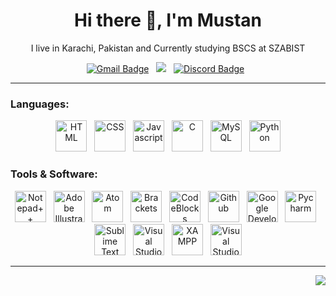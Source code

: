<h1 align='center'> Hi there 👋, I'm Mustan </h1>
<p align='center'>
I live in Karachi, Pakistan and Currently studying BSCS at SZABIST
</p>  

<p align='center'>
<a href="mailto:mmmustanali@gmail.com"><img src="https://img.shields.io/badge/Gmail-EA4335?logo=gmail&logoColor=fff&style=for-the-badge" alt="Gmail Badge"></a>&nbsp;&nbsp;
<a href="https://steamcommunity.com/id/_haxor"><img src="https://img.shields.io/badge/Steam-000?logo=steam&logoColor=fff&style=for-the-badge"></a>&nbsp;&nbsp;
<a href="https://discordapp.com/users/510412302525267969"><img src="https://img.shields.io/badge/Discord-5865F2?logo=discord&logoColor=fff&style=for-the-badge" alt="Discord Badge"></a>&nbsp;&nbsp;
</p>

<hr>

<h3>Languages:</h3>
<p align="center">
<img src="https://github.com/mustan-ali/logo/blob/main/html.png" title="HTML" width="50" height="50"/>&nbsp;&nbsp;
<img src="https://github.com/mustan-ali/logo/blob/main/css.png" title="CSS" width="50" height="50"/>&nbsp;&nbsp;
<img src="https://github.com/mustan-ali/logo/blob/main/javascript.png" title="Javascript" width="50" height="50"/>&nbsp;&nbsp;
<img src="https://github.com/mustan-ali/logo/blob/main/c.png" title="C" width="50" height="50"/>&nbsp;&nbsp;
<img src="https://github.com/mustan-ali/logo/blob/main/mysql.png" title="MySQL" width="50" height="50"/>&nbsp;&nbsp;
<img src="https://github.com/mustan-ali/logo/blob/main/python.png" title="Python" width="50" height="50"/>
</p>

<h3>Tools & Software:</h3>
<p align="center">
<img src="https://github.com/mustan-ali/logo/blob/main/Notepad%2B%2B.png" title="Notepad++" width="50" height="50"/>&nbsp;&nbsp;
<img src="https://github.com/mustan-ali/logo/blob/main/adobeillustrator.png" title="Adobe Illustrator" width="50" height="50"/>&nbsp;&nbsp;
<img src="https://github.com/mustan-ali/logo/blob/main/atom.png" title="Atom" width="50" height="50"/>&nbsp;&nbsp;
<img src="https://github.com/mustan-ali/logo/blob/main/brackets.png" title="Brackets" width="50" height="50"/>&nbsp;&nbsp;
<img src="https://github.com/mustan-ali/logo/blob/main/codeblocks.png" title="CodeBlocks" width="50" height="50"/>&nbsp;&nbsp;
<img src="https://github.com/mustan-ali/logo/blob/main/github.png" title="Github" width="50" height="50"/>&nbsp;&nbsp;
<img src="https://github.com/mustan-ali/logo/blob/main/googledevtool.png" title="Google Developer Tool" width="50" height="50"/>&nbsp;&nbsp;
<img src="https://github.com/mustan-ali/logo/blob/main/pycharm.png" title="Pycharm" width="50" height="50"/>&nbsp;&nbsp;
<img src="https://github.com/mustan-ali/logo/blob/main/sublimetext.png" title="Sublime Text" width="50" height="50"/>&nbsp;&nbsp;
<img src="https://github.com/mustan-ali/logo/blob/main/vscode.png" title="Visual Studio Code" width="50" height="50"/>&nbsp;&nbsp;
<img src="https://github.com/mustan-ali/logo/blob/main/xampp.png" title="XAMPP" width="50" height="50"/>&nbsp;&nbsp;
<img src="https://github.com/mustan-ali/logo/blob/main/visualstudio.png" title="Visual Studio" width="50" height="50"/>
</p>

<hr>

<p align='right'>
<a href="https://visitorbadge.io/status?path=https%3A%2F%2Fgithub.com%2Fmustan-ali"><img src="https://api.visitorbadge.io/api/visitors?path=https%3A%2F%2Fgithub.com%2Fmustan-ali&label=Profile%20Views&countColor=%23697689&style=flat-square" /></a>
</p>
